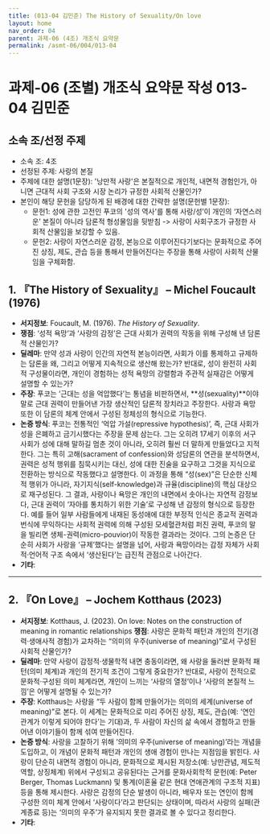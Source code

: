 ```yaml
---
title: (013-04 김민준) The History of Sexuality/On love
layout: home
nav_order: 04
parent: 과제-06 (4조) 개조식 요약문
permalink: /asmt-06/004/013-04
---
```


# 과제-06 (조별) 개조식 요약문 작성 013-04 김민준

## 소속 조/선정 주제

- 소속 조: 4조
- 선정된 주제: 사랑의 본질
- 주제에 대한 설명(1문장): '낭만적 사랑'은 본질적으로 개인적, 내면적 경험인가, 아니면 근대적 사회 구조와 시장 논리가 규정한 사회적 산물인가?
- 본인이 해당 문헌을 담당하게 된 배경에 대한 간략한 설명(문헌별 1문장):  
  - 문헌1: 성에 관한 고전인 푸코의 '성의 역사'를 통해 사랑/성’이 개인의 ‘자연스러운’ 본질이 아니라 담론적 형성물임을 뒷받침 -> 사랑이 사회구조가 규정한 사회적 산물임을 보강할 수 있음.
  - 문헌2: 사랑이 자연스러운 감정, 본능으로 이루어진다기보다는 문화적으로 주어진 상징, 제도, 관습 등을 통해서 만들어진다는 주장을 통해 사랑이 사회적 산물임을 구체화함.

## 1. 『The History of Sexuality』 – Michel Foucault (1976)

- **서지정보**: Foucault, M. (1976). *The History of Sexuality*.
- **쟁점**: ‘성적 욕망’과 ‘사랑의 감정’은 근대 사회가 권력의 작동을 위해 구성해 낸 담론적 산물인가?
- **딜레마**: 만약 성과 사랑이 인간의 자연적 본능이라면, 사회가 이를 통제하고 규제하는 담론을 왜, 그리고 어떻게 지속적으로 생산해 왔는가? 반대로, 성이 완전히 사회적 구성물이라면, 개인이 경험하는 성적 욕망의 강렬함과 주관적 실재감은 어떻게 설명할 수 있는가?  
- **주장**: 푸코는 ‘근대는 성을 억압했다’는 통념을 비판하면서, **성(sexuality)**이야말로 근대 권력이 만들어낸 가장 생산적인 담론적 장치라고 주장한다. 사랑과 욕망 또한 이 담론의 체계 안에서 구성된 정체성의 형식으로 기능한다.
- **논증 방식**: 푸코는 전통적인 ‘억압 가설(repressive hypothesis)’, 즉, 근대 사회가 성을 은폐하고 금기시했다는 주장을 문제 삼는다. 그는 오히려 17세기 이후의 서구 사회가 성에 대해 말하길 멈춘 것이 아니라, 오히려 훨씬 더 말하게 만들었다고 지적한다. 그는 특히 고해(sacrament of confession)와 성담론의 연관을 분석하면서, 권력은 성적 행위를 침묵시키는 대신, 성에 대한 진술을 요구하고 그것을 지식으로 전환하는 방식으로 작동했다고 설명한다. 이 과정을 통해 “성(sex)”은 단순한 신체적 행위가 아니라, 자기지식(self-knowledge)과 규율(discipline)의 핵심 대상으로 재구성된다. 그 결과, 사랑이나 욕망은 개인의 내면에서 솟아나는 자연적 감정보다, 근대 권력이 ‘자아를 통치하기 위한 기술’로 구성해 낸 감정의 형식으로 등장한다. 예를 들어 일부 사람들에게 내재된 동성애에 대한 부정적 인식은 종교적 권력과 번식에 무익하다는 사회적 권력에 의해 구성된 모세혈관처럼 퍼진 권력, 푸코의 말을 빌리면 생체-권력(micro-pouvior)이 작동한 결과라는 것이다. 그의 논증은 단순히 사회가 사랑을 ‘규제’했다는 설명을 넘어, 사랑과 욕망이라는 감정 자체가 사회적·언어적 구조 속에서 ‘생산된다’는 급진적 관점으로 나아간다.
- **기타**: 

---

## 2. 『On Love』 – Jochem Kotthaus (2023)

- **서지정보**: Kotthaus, J. (2023). On love: Notes on the construction of meaning in romantic relationships
**쟁점**: 사랑은 문화적 패턴과 개인의 전기(경력·생애사적 경험)가 교차하는 “의미의 우주(universe of meaning)”로서 구성된 사회적 산물인가? 
- **딜레마**: 만약 사랑이 감정적·생물학적 내면 충동이라면, 왜 사랑을 둘러싼 문화적 패턴(의미 체계)과 개인의 전기적 조건이 그렇게 중요한가? 반대로, 사랑이 전적으로 문화적·구성된 의미 체계라면, 개인이 느끼는 ‘사랑의 열정’이나 ‘사랑의 본질적 느낌’은 어떻게 설명될 수 있는가?
- **주장**: Kotthaus는 사랑을 “두 사람이 함께 만들어가는 의미의 세계(universe of meaning)”로 본다. 이 세계는 문화적으로 미리 주어진 상징, 제도, 관습(예: ‘연인관계가 이렇게 되어야 한다’는 기대)과, 두 사람이 자신의 삶 속에서 경험하고 만들어낸 이야기들이 함께 섞여 만들어진다.
- **논증 방식**: 사랑을 고찰하기 위해 ‘의미의 우주(universe of meaning)’라는 개념을 도입하고, 이 개념이 문화적 패턴과 개인의 생애 경험이 만나는 지점임을 밝힌다. 사랑이 단순히 내면적 경험이 아니라, 문화적으로 제시된 저장소(예: 낭만관념, 제도적 역할, 상징체계) 위에서 구성되고 공유된다는 근거를 문화사회학적 문헌(예: Peter Berger, Thomas Luckmann) 및 통계(이혼율 같은 현대 연애관계의 구조적 지표) 등을 통해 제시한다. 사랑은 감정의 단순 발생이 아니라, 배우자 또는 연인이 함께 구성한 의미 체계 안에서 ‘사랑이다’라고 판단되는 상태이며, 따라서 사랑의 실패(관계종료 등)는 ‘의미의 우주’가 유지되지 못한 결과로 볼 수 있다고 정리한다.
- **기타**: 
